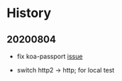 # History

## 20200804

- fix koa-passport [issue](https://github.com/rkusa/koa-passport/issues/100#issuecomment-358718370)

- switch http2 -> http; for local test
